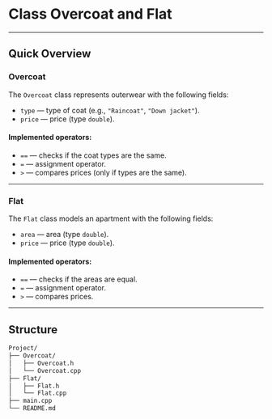 # Class Overcoat and Flat

---

## Quick Overview

### Overcoat

The `Overcoat` class represents outerwear with the following fields:
- `type` — type of coat (e.g., `"Raincoat"`, `"Down jacket"`).
- `price` — price (type `double`).

#### Implemented operators:
- `==` — checks if the coat types are the same.
- `=` — assignment operator.
- `>` — compares prices (only if types are the same).

---

### Flat

The `Flat` class models an apartment with the following fields:
- `area` — area (type `double`).
- `price` — price (type `double`).

#### Implemented operators:
- `==` — checks if the areas are equal.
- `=` — assignment operator.
- `>` — compares prices.

---

## Structure

```bash
Project/
├── Overcoat/
│   ├── Overcoat.h
│   └── Overcoat.cpp
├── Flat/
│   ├── Flat.h
│   └── Flat.cpp
├── main.cpp
└── README.md
